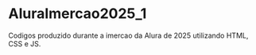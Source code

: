 # AluraImercao2025_1
Codigos produzido durante a imercao da Alura de 2025 utilizando HTML, CSS e JS.
